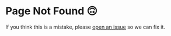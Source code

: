 # Page Not Found 🙃

If you think this is a mistake, please [open an issue](https://github.com/angular/angular/issues/new?template=3-docs-bug.yaml) so we can fix it.
